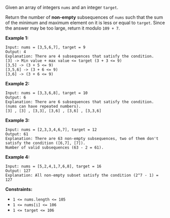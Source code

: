 Given an array of integers `nums` and an integer `target`.

Return the number of **non-empty** subsequences of `nums` such that the sum of
the minimum and maximum element on it is less or equal to `target`. Since the
answer may be too large, return it modulo `109 + 7`.



**Example 1:**

    
    
    Input: nums = [3,5,6,7], target = 9
    Output: 4
    Explanation: There are 4 subsequences that satisfy the condition.
    [3] -> Min value + max value <= target (3 + 3 <= 9)
    [3,5] -> (3 + 5 <= 9)
    [3,5,6] -> (3 + 6 <= 9)
    [3,6] -> (3 + 6 <= 9)
    

**Example 2:**

    
    
    Input: nums = [3,3,6,8], target = 10
    Output: 6
    Explanation: There are 6 subsequences that satisfy the condition. (nums can have repeated numbers).
    [3] , [3] , [3,3], [3,6] , [3,6] , [3,3,6]

**Example 3:**

    
    
    Input: nums = [2,3,3,4,6,7], target = 12
    Output: 61
    Explanation: There are 63 non-empty subsequences, two of them don't satisfy the condition ([6,7], [7]).
    Number of valid subsequences (63 - 2 = 61).
    

**Example 4:**

    
    
    Input: nums = [5,2,4,1,7,6,8], target = 16
    Output: 127
    Explanation: All non-empty subset satisfy the condition (2^7 - 1) = 127



**Constraints:**

  * `1 <= nums.length <= 105`
  * `1 <= nums[i] <= 106`
  * `1 <= target <= 106`

